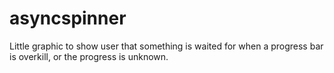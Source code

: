 # asyncspinner
Little graphic to show user that something is waited for when a progress bar is overkill, or the progress is unknown.
